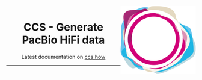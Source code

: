 <a href="https://ccs.how/">
  <img src="docs/img/ccs2022.png" alt="CCS logo" width="200px" align="right"/>
</a>
<h1 align="center">CCS - Generate PacBio HiFi data</h1>
<p align="center">Latest documentation on <a href="https://ccs.how/">ccs.how</a></p>

***
